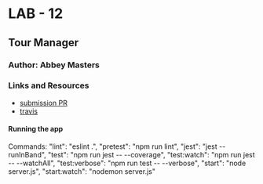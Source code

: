 # LAB - 12

## Tour Manager
### Author: Abbey Masters

### Links and Resources
* [submission PR](https://github.com/abbeymasters-401-advanced-javascript/lab-12/pull/1)
* [travis](https://travis-ci.com/abbeymasters-401-advanced-javascript/lab-12/builds/130138890)

#### Running the app
Commands:
   "lint": "eslint .",
    "pretest": "npm run lint",
    "jest": "jest --runInBand",
    "test": "npm run jest -- --coverage",
    "test:watch": "npm run jest -- --watchAll",
    "test:verbose": "npm run test -- --verbose",
    "start": "node server.js",
    "start:watch": "nodemon server.js"
  
